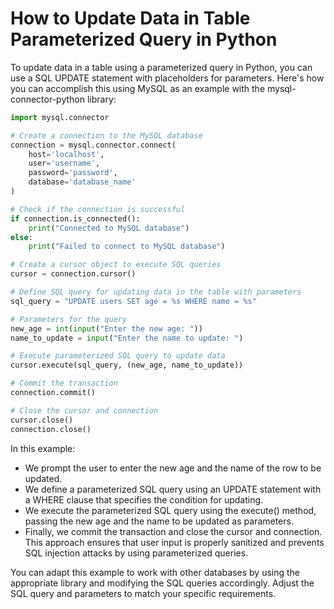 # How to Update Data in Table Parameterized Query in Python

To update data in a table using a parameterized query in Python, you can use a SQL UPDATE statement with placeholders for parameters. Here's how you can accomplish this using MySQL as an example with the mysql-connector-python library:

```python
import mysql.connector

# Create a connection to the MySQL database
connection = mysql.connector.connect(
    host='localhost',
    user='username',
    password='password',
    database='database_name'
)

# Check if the connection is successful
if connection.is_connected():
    print("Connected to MySQL database")
else:
    print("Failed to connect to MySQL database")

# Create a cursor object to execute SQL queries
cursor = connection.cursor()

# Define SQL query for updating data in the table with parameters
sql_query = "UPDATE users SET age = %s WHERE name = %s"

# Parameters for the query
new_age = int(input("Enter the new age: "))
name_to_update = input("Enter the name to update: ")

# Execute parameterized SQL query to update data
cursor.execute(sql_query, (new_age, name_to_update))

# Commit the transaction
connection.commit()

# Close the cursor and connection
cursor.close()
connection.close()
```

In this example:

- We prompt the user to enter the new age and the name of the row to be updated.
- We define a parameterized SQL query using an UPDATE statement with a WHERE clause that specifies the condition for updating.
- We execute the parameterized SQL query using the execute() method, passing the new age and the name to be updated as parameters.
- Finally, we commit the transaction and close the cursor and connection.
This approach ensures that user input is properly sanitized and prevents SQL injection attacks by using parameterized queries.

You can adapt this example to work with other databases by using the appropriate library and modifying the SQL queries accordingly. Adjust the SQL query and parameters to match your specific requirements.